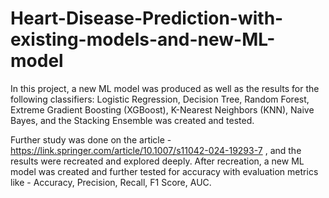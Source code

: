 # Heart-Disease-Prediction-with-existing-models-and-new-ML-model
In this project, a new ML model was produced as well as the results for the following classifiers: Logistic Regression, Decision Tree, Random Forest, Extreme Gradient Boosting (XGBoost), K-Nearest Neighbors (KNN), Naive Bayes, and the Stacking Ensemble was created and tested.

Further study was done on the article - https://link.springer.com/article/10.1007/s11042-024-19293-7 , and the results were recreated and explored deeply. After recreation, a new ML model was created and further tested for accuracy with evaluation metrics like - Accuracy, Precision, Recall, F1 Score, AUC.
